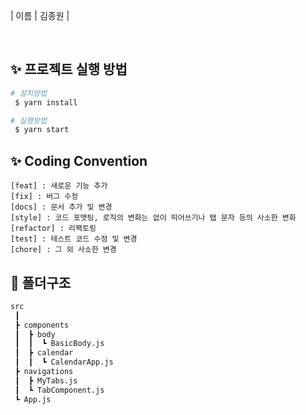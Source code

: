 | 이름 | 김종원 |

<br>

## ✨ 프로젝트 실행 방법

```bash
# 설치방법
 $ yarn install

# 실행방법
 $ yarn start
```

## ✨ Coding Convention

```
[feat] : 새로운 기능 추가
[fix] : 버그 수정
[docs] : 문서 추가 및 변경
[style] : 코드 포맷팅, 로직의 변화는 없이 띄어쓰기나 탭 문자 등의 사소한 변화
[refactor] : 리팩토링
[test] : 테스트 코드 수정 및 변경
[chore] : 그 외 사소한 변경
```

## 📝 폴더구조

```bash
src
 ┃
 ┣ components
 ┃  ┣ body
 ┃  ┃  ┗ BasicBody.js
 ┃  ┣ calendar
 ┃  ┃  ┗ CalendarApp.js
 ┣ navigations
 ┃  ┣ MyTabs.js
 ┃  ┗ TabComponent.js
 ┗ App.js

```
